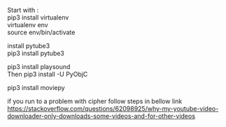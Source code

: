 Start with :<br>
pip3 install virtualenv<br>
virtualenv env<br>
source env/bin/activate<br>

install pytube3<br>
pip3 install pytube3<br>

pip3 install playsound<br>
 Then 
pip3 install -U PyObjC<br>


pip3 install moviepy<br>

if you run to a problem with cipher follow steps in bellow link<br>
https://stackoverflow.com/questions/62098925/why-my-youtube-video-downloader-only-downloads-some-videos-and-for-other-videos
